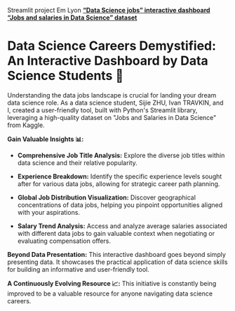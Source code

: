 Streamlit project Em Lyon
[**“Data Science jobs” interactive dashboard**](https://lnkd.in/e-rcYzDq)
[**“Jobs and salaries in Data Science” dataset**](https://lnkd.in/eu2KeJuR)

# Data Science Careers Demystified: An Interactive Dashboard by Data Science Students 🚀

Understanding the data jobs landscape is crucial for landing your dream data science role. As a data science student, Sijie ZHU, Ivan TRAVKIN, and I, created a user-friendly tool, built with Python's Streamlit library, leveraging a high-quality dataset on "Jobs and Salaries in Data Science" from Kaggle.

**Gain Valuable Insights 📊:**

- **Comprehensive Job Title Analysis:** Explore the diverse job titles within data science and their relative popularity.

- **Experience Breakdown:** Identify the specific experience levels sought after for various data jobs, allowing for strategic career path planning.

- **Global Job Distribution Visualization:** Discover geographical concentrations of data jobs, helping you pinpoint opportunities aligned with your aspirations.

- **Salary Trend Analysis:** Access and analyze average salaries associated with different data jobs to gain valuable context when negotiating or evaluating compensation offers.

**Beyond Data Presentation:**
This interactive dashboard goes beyond simply presenting data. It showcases the practical application of data science skills for building an informative and user-friendly tool.

**A Continuously Evolving Resource 📈:**
This initiative is constantly being improved to be a valuable resource for anyone navigating data science careers.

